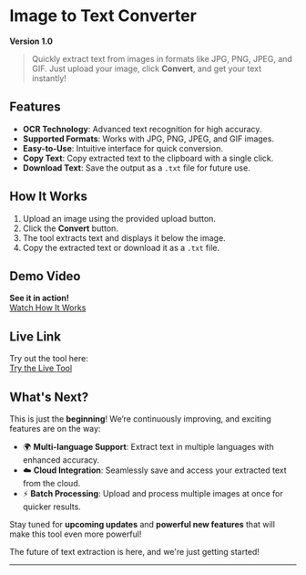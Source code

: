 # Image to Text Converter  
**Version 1.0**  

> Quickly extract text from images in formats like JPG, PNG, JPEG, and GIF. Just upload your image, click **Convert**, and get your text instantly!  

## Features  
- **OCR Technology**: Advanced text recognition for high accuracy.  
- **Supported Formats**: Works with JPG, PNG, JPEG, and GIF images.  
- **Easy-to-Use**: Intuitive interface for quick conversion.  
- **Copy Text**: Copy extracted text to the clipboard with a single click.  
- **Download Text**: Save the output as a `.txt` file for future use.  

## How It Works  
1. Upload an image using the provided upload button.  
2. Click the **Convert** button.  
3. The tool extracts text and displays it below the image.  
4. Copy the extracted text or download it as a `.txt` file.  

## Demo Video  
**See it in action!**  
[Watch How It Works](https://vimeo.com/1036290413?share=copy#t=0) 

## Live Link  
Try out the tool here:  
[Try the Live Tool](https://rsabbir.com/image-to-text-converter/)

## What's Next?  
This is just the **beginning**! We’re continuously improving, and exciting features are on the way:  
- 🌍 **Multi-language Support**: Extract text in multiple languages with enhanced accuracy.  
- ☁️ **Cloud Integration**: Seamlessly save and access your extracted text from the cloud.  
- ⚡ **Batch Processing**: Upload and process multiple images at once for quicker results.  

Stay tuned for **upcoming updates** and **powerful new features** that will make this tool even more powerful!  

The future of text extraction is here, and we're just getting started!

---
